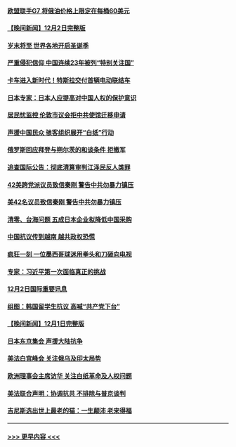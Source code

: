 #### [欧盟联手G7 将俄油价格上限定在每桶60美元](../pages/prog202/a103589667.md?t=12031150) 
#### [【晚间新闻】12月2日完整版](../pages/prog202/a103589672.md?t=12031150) 
#### [岁末将至 世界各地开启圣诞季](../pages/prog202/a103589549.md?t=12031150) 
#### [严重侵犯信仰 中国连续23年被列“特别关注国”](../pages/prog202/a103589309.md?t=12031150) 
#### [卡车进入新时代！特斯拉交付首辆电动联结车](../pages/prog202/a103589231.md?t=12031150) 
#### [日本专家：日本人应提高对中国人权的保护意识](../pages/prog202/a103589227.md?t=12031150) 
#### [居民忧监控 伦敦市议会拒中共使馆迁移申请](../pages/prog202/a103589225.md?t=12031150) 
#### [声援中国民众 骇客组织展开“白纸”行动](../pages/prog202/a103589221.md?t=12031150) 
#### [俄罗斯回应拜登与朔尔茨的和谈条件 拒撤军](../pages/prog202/a103589262.md?t=12031150) 
#### [追查国际公告：彻底清算审判江泽民反人类罪](../pages/prog202/a103589219.md?t=12031150) 
#### [42美跨党派议员致信秦刚 警告中共勿暴力镇压](../pages/prog202/a103589213.md?t=12031150) 
#### [美42名议员致信秦刚 警告中共勿暴力镇压](../pages/prog202/a103589163.md?t=12031150) 
#### [清零、台海问题 五成日本企业拟降低中国采购](../pages/prog202/a103589149.md?t=12031150) 
#### [中国抗议传到越南 越共政权恐慌](../pages/prog202/a103589056.md?t=12031150) 
#### [疯狂一刻 一位墨西哥球迷用拳头和刀砸向电视](../pages/prog202/a103589040.md?t=12031150) 
#### [专家：习近平第一次面临真正的挑战](../pages/prog202/a103589037.md?t=12031150) 
#### [12月2日国际重要讯息](../pages/prog202/a103589041.md?t=12031150) 
#### [组图：韩国留学生抗议 高喊“共产党下台”](../pages/prog202/a103589004.md?t=12031150) 
#### [【晚间新闻】12月1日完整版](../pages/prog202/a103588783.md?t=12031150) 
#### [日本东京集会 声援大陆抗争](../pages/prog202/a103588823.md?t=12031150) 
#### [美法白宫峰会 关注俄乌及印太局势](../pages/prog202/a103588659.md?t=12031150) 
#### [欧洲理事会主席访华 关注白纸革命及人权问题](../pages/prog202/a103588661.md?t=12031150) 
#### [美法联合声明：协调抗共 不排除与普京谈判](../pages/prog202/a103588587.md?t=12031150) 
#### [吉尼斯选出世上最老的猫：一生颠沛 老来得福](../pages/prog202/a103588535.md?t=12031150) 

----
#### [ >>> 更早内容 <<< ](../indexes/prog202-earlier.md)

